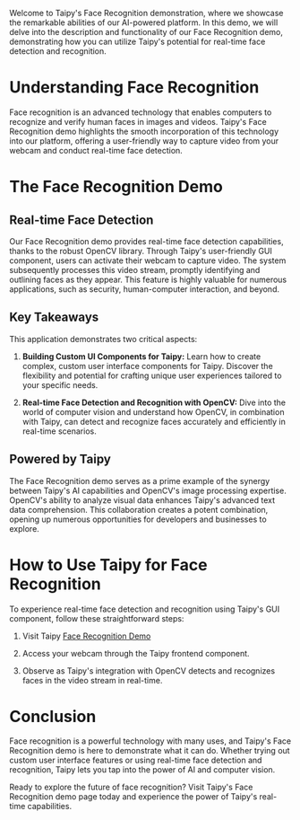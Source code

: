 Welcome to Taipy's Face Recognition demonstration, where we showcase the remarkable abilities of our AI-powered platform. In this demo, we will delve into the description and functionality of our Face Recognition demo, demonstrating how you can utilize Taipy's potential for real-time face detection and recognition.


# Understanding Face Recognition
Face recognition is an advanced technology that enables computers to recognize and verify human faces in images and videos. Taipy's Face Recognition demo highlights the smooth incorporation of this technology into our platform, offering a user-friendly way to capture video from your webcam and conduct real-time face detection.

# The Face Recognition Demo
## Real-time Face Detection
Our Face Recognition demo provides real-time face detection capabilities, thanks to the robust OpenCV library. Through Taipy's user-friendly GUI component, users can activate their webcam to capture video. The system subsequently processes this video stream, promptly identifying and outlining faces as they appear. This feature is highly valuable for numerous applications, such as security, human-computer interaction, and beyond.

## Key Takeaways
This application demonstrates two critical aspects:

1. **Building Custom UI Components for Taipy:** Learn how to create complex, custom user interface components for Taipy. Discover the flexibility and potential for crafting unique user experiences tailored to your specific needs.

2. **Real-time Face Detection and Recognition with OpenCV:** Dive into the world of computer vision and understand how OpenCV, in combination with Taipy, can detect and recognize faces accurately and efficiently in real-time scenarios.

## Powered by Taipy
The Face Recognition demo serves as a prime example of the synergy between Taipy's AI capabilities and OpenCV's image processing expertise. OpenCV's ability to analyze visual data enhances Taipy's advanced text data comprehension. This collaboration creates a potent combination, opening up numerous opportunities for developers and businesses to explore.

# How to Use Taipy for Face Recognition
To experience real-time face detection and recognition using Taipy's GUI component, follow these straightforward steps:

1. Visit Taipy [Face Recognition Demo ](https://face-recognition.taipy.cloud/)

2. Access your webcam through the Taipy frontend component.

3. Observe as Taipy's integration with OpenCV detects and recognizes faces in the video stream in real-time.

# Conclusion
Face recognition is a powerful technology with many uses, and Taipy's Face Recognition demo is here to demonstrate what it can do. Whether trying out custom user interface features or using real-time face detection and recognition, Taipy lets you tap into the power of AI and computer vision.

Ready to explore the future of face recognition? Visit Taipy's Face Recognition demo page today and experience the power of Taipy's real-time capabilities.
